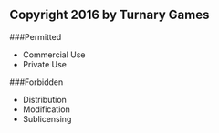 Copyright 2016 by Turnary Games
---

###Permitted
- Commercial Use
- Private Use

###Forbidden
- Distribution
- Modification
- Sublicensing
